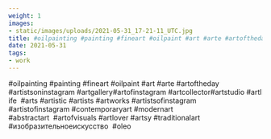 ```yaml
---
weight: 1
images:
- static/images/uploads/2021-05-31_17-21-11_UTC.jpg
title: #oilpainting #painting #fineart #oilpaint #art #arte #artoftheday #artistsoninstagram #artgallery#artofinstagram #artcollector#artstudio #artlife  #arts #artistic #artists #artworks #artistsofinstagram #artistofinstagram #contemporaryart #modernart #abstractart  #artofvisuals #artlover #artsy #traditionalart #изобразительноеискусство  #oleo
date: 2021-05-31
tags:
- work
---
```


#oilpainting #painting #fineart #oilpaint #art #arte #artoftheday #artistsoninstagram #artgallery#artofinstagram #artcollector#artstudio #artlife  #arts #artistic #artists #artworks #artistsofinstagram #artistofinstagram #contemporaryart #modernart #abstractart  #artofvisuals #artlover #artsy #traditionalart #изобразительноеискусство  #oleo

